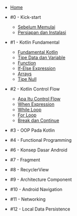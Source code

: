 - [Home](/)
- #0 - Kick-start

  - [Sebelum Memulai](pre-requisite.md)
  - [Persiapan dan Instalasi](instalasi.md)

- #1 - Kotlin Fundamental

  - [Fundamental Kotlin](m1-fundamental-kotlin.md)
  - [Tipe Data dan Variable](m2-datatype-variable.md)
  - [Function](m3-function-kotlin.md)
  - [If-Else Expression](m4-if-else.md)
  - [Arrays](m5-arrays.md)
  - [Tipe Null](m6-null.md)

- #2 - Kotlin Control Flow

  - [Apa Itu Control Flow](m7-control-flow.md)
  - [When Expression](m8-when.md)
  - [While Loop](m9-while-loop.md)
  - [For Loop](m10-for-loop.md)
  - [Break dan Continue](m11-break-continue.md)

- #3 - OOP Pada Kotlin

- #4 - Functional Programming

- #6 - Konsep Dasar Android

- #7 - Fragment

- #8 - RecyclerView

- #9 - Architecture Component

- #10 - Android Navigation

- #11 - Networking

- #12 - Local Data Persistence
